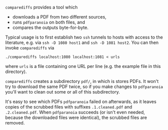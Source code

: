 `comparediffs` provides a tool which
* downloads a PDF from two different sources,
* runs `pdfparanoia` on both files, and
* compares the outputs byte-for-byte.

Typical usage is to first establish two `ssh` tunnels to hosts with access to the literature, e.g. via
`ssh -D 1080 host1` and `ssh -D 1081 host2`. You can then invoke `comparediffs` via

    ./comparediffs localhost:1080 localhost:1081 < urls

where `urls` is a file containing one URL per line (e.g. the example file in this directory).

`comparediffs` creates a subdirectory `pdf/`, in which is stores PDFs. It won't try to download the same PDF twice, so if you make changes to `pdfparanoia` you'll
want to clean out some or all of this subdirectory.

It's easy to see which PDFs `pdfparanoia` failed on afterwards, as it leaves copies of the scrubbed files with suffixes `.1.cleaned.pdf` and `.2.cleaned.pdf`.
When `pdfparanoia` succeeds (or isn't even needed, because the downloaded files were identical), the scrubbed files are removed.
